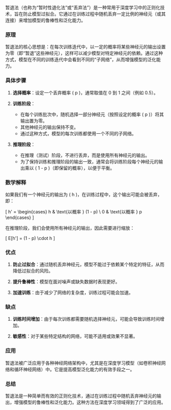 暂退法（也称为“暂时性退化法”或“丢弃法”）是一种常用于深度学习中的正则化技术，旨在防止模型过拟合。它通过在训练过程中随机丢弃一定比例的神经元（或其连接）来增加模型的鲁棒性和泛化能力。

### 原理

暂退法的核心思想是：在每次训练迭代中，以一定的概率将某些神经元的输出设置为零（即“暂退”这些神经元），这样可以减少模型对特定神经元的依赖。通过这种方式，模型在不同的训练迭代中会看到不同的“子网络”，从而增强模型的泛化能力。

### 具体步骤

1. **选择概率**：设定一个丢弃概率 \( p \)，通常取值在 0 到 1 之间（例如 0.5）。
  
2. **训练阶段**：
   - 在每个训练批次中，随机选择一部分神经元（按照设定的概率 \( p \)）将其输出置为零。
   - 其他神经元的输出保持不变。
   - 通过这种方式，模型的每次训练都使用一个不同的子网络。

3. **推理阶段**：
   - 在推理（测试）阶段，不进行丢弃，而是使用所有神经元的输出。
   - 为了保持训练和推理阶段的输出一致，通常会将训练阶段每个神经元的输出乘以 \( 1 - p \)（即保留的概率），以便于平衡。

### 数学解释

如果我们有一个神经元的输出为 \( h \)，在训练过程中，这个输出可能会被丢弃，即：

\[
h' = \begin{cases}
h & \text{以概率 } (1 - p) \\
0 & \text{以概率 } p
\end{cases}
\]

在推理阶段，我们会使用所有神经元的输出，因此需要进行缩放：

\[
E[h'] = (1 - p) \cdot h
\]

### 优点

1. **防止过拟合**：通过随机丢弃神经元，模型不能过于依赖某个特定的特征，从而降低过拟合的风险。
  
2. **提升鲁棒性**：模型在面对噪声或缺失数据时表现更好。

3. **加速训练**：由于减少了网络的复杂度，训练过程可能会加速。

### 缺点

1. **训练时间增加**：由于每次训练都需要随机选择神经元，可能会导致训练时间增加。
  
2. **敏感性**：对于某些特定结构的网络，可能不适用或效果不显著。

### 应用

暂退法被广泛应用于各种神经网络架构中，尤其是在深度学习模型（如卷积神经网络和循环神经网络）中。它是提高模型泛化能力的有效手段之一。

### 总结

暂退法是一种简单而有效的正则化技术，通过在训练过程中随机丢弃神经元的输出，增强模型的鲁棒性和泛化能力。这种方法在深度学习领域得到了广泛的应用。
